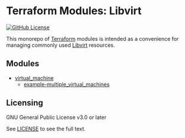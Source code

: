 # Terraform Modules: Libvirt

[![GitHub License](https://img.shields.io/github/license/snapp/terraform-modules-libvirt)](https://github.com/snapp/terraform-modules-libvirt/blob/main/LICENSE)

This monorepo of [Terraform](https://www.terraform.io) modules is intended as a convenience for managing commonly used [Libvirt](https://libvirt.org) resources.

## Modules
- [virtual_machine](virtual_machine/README.md)
    - [example-multiple_virtual_machines](virtual_machine/examples/example-multiple_virtual_machines/README.md)


## Licensing

GNU General Public License v3.0 or later

See [LICENSE](https://www.gnu.org/licenses/gpl-3.0.txt) to see the full text.
